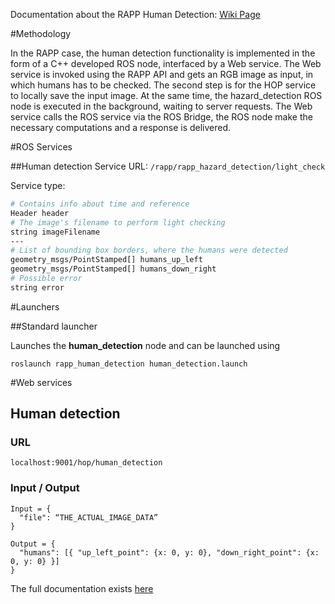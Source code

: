 Documentation about the RAPP Human Detection: [Wiki Page](https://github.com/rapp-project/rapp-platform/wiki/RAPP-Human-Detection)

#Methodology

In the RAPP case, the human detection functionality is implemented in the form of a C++ developed ROS node, interfaced by a Web service. The Web service is invoked using the RAPP API and gets an RGB image as input, in which humans has to be checked. The second step is for the HOP service to locally save the input image. At the same time, the hazard_detection ROS node is executed in the background, waiting to server requests. The Web service calls the ROS service via the ROS Bridge, the ROS node make the necessary computations and a response is delivered.

#ROS Services

##Human detection
Service URL: ```/rapp/rapp_hazard_detection/light_check```

Service type:
```bash
# Contains info about time and reference
Header header
# The image's filename to perform light checking
string imageFilename
---
# List of bounding box borders, where the humans were detected 
geometry_msgs/PointStamped[] humans_up_left
geometry_msgs/PointStamped[] humans_down_right
# Possible error
string error
``` 

#Launchers

##Standard launcher

Launches the **human_detection** node and can be launched using
```
roslaunch rapp_human_detection human_detection.launch
```

#Web services

## Human detection

### URL
```localhost:9001/hop/human_detection ```

### Input / Output

```
Input = {
  "file": “THE_ACTUAL_IMAGE_DATA”
}
```
```
Output = {
  "humans": [{ "up_left_point": {x: 0, y: 0}, "down_right_point": {x: 0, y: 0} }]
}
```

The full documentation exists [here](https://github.com/rapp-project/rapp-platform/tree/master/rapp_web_services/services#human-detection)

